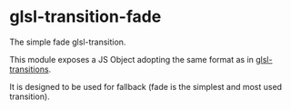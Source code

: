 glsl-transition-fade
====================

The simple fade glsl-transition.

This module exposes a JS Object adopting the same format as in [glsl-transitions](https://github.com/glslio/glsl-transitions).

It is designed to be used for fallback (fade is the simplest and most used transition).
